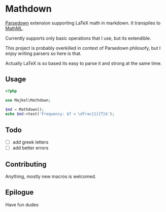 # Mathdown

[Parsedown](https://github.com/erusev/parsedown) extension supporting LaTeX math in markdown. It transpiles to [MathML](https://developer.mozilla.org/en-US/docs/Web/MathML/Element/math).

Currently supports only basic operations that I use, but its extendible.

This project is probably overkilled in context of Parsedown philosofy, but I enjoy writing parsers so here is that.

Actually LaTeX is so based its easy to parse it and strong at the same time.

## Usage

```php
<?php

use Majkel\Mathdown;

$md = Mathdown();
echo $md->text('Frequency: $f = \dfrac{1}{T}$');
```

## Todo

- [ ] add greek letters
- [ ] add better errors

## Contributing

Anything, mostly new macros is welcomed.

## Epilogue

Have fun dudes
